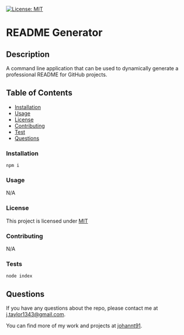[![License: MIT](https://img.shields.io/badge/License-MIT-yellow.svg)](https://opensource.org/licenses/MIT)

  # README Generator

  ## Description

  A command line application that can be used to dynamically generate a professional README for GitHub projects.

  ## Table of Contents

  * [Installation](#installation)
  * [Usage](#usage)
  * [License](#license)
  * [Contributing](#contributing)
  * [Test](#test)
  * [Questions](#questions)

  ### Installation
  
  ```
  npm i
  ```

  ### Usage

  N/A

  ### License
  This project is licensed under [MIT](https://opensource.org/licenses/MIT)

  ### Contributing
  
  N/A

  ### Tests
  
  ```
  node index
  ```

  ## Questions
  
  If you have any questions about the repo, please contact me at j.taylor1343@gmail.com.

  You can find more of my work and projects at [johannt91](https://github.com/johannt91).

